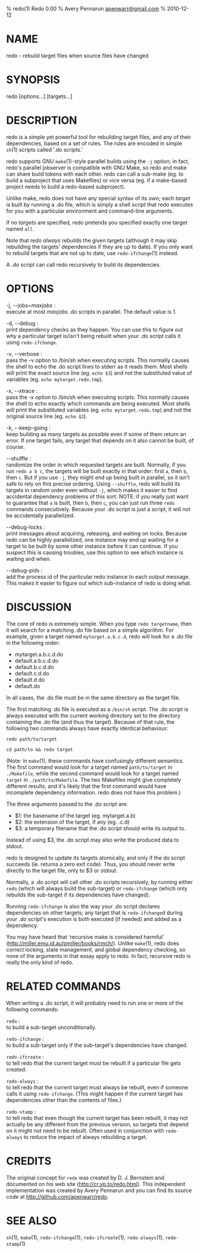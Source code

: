 % redo(1) Redo 0.00
% Avery Pennarun <apenwarr@gmail.com>
% 2010-12-12

# NAME

redo - rebuild target files when source files have changed

# SYNOPSIS

redo [options...] [targets...]


# DESCRIPTION

redo is a simple yet powerful tool for rebuilding target
files, and any of their dependencies, based on a set of
rules.  The rules are encoded in simple `sh`(1) scripts
called '.do scripts.'

redo supports GNU `make`(1)-style parallel builds using the
`-j` option; in fact, redo's parallel jobserver is compatible
with GNU Make, so redo and make can share build tokens with
each other.  redo can call a sub-make (eg. to build a
subproject that uses Makefiles) or vice versa (eg. if a
make-based project needs to build a redo-based subproject).

Unlike make, redo does not have any special syntax of its
own; each *target* is built by running a .do file, which is
simply a shell script that redo executes for you with a
particular environment and command-line arguments.

If no *targets* are specified, redo pretends you specified
exactly one target named `all`.

Note that redo *always* rebuilds the given targets
(although it may skip rebuilding the targets' dependencies
if they are up to date).  If you only want to rebuild
targets that are not up to date, use `redo-ifchange`(1)
instead.

A .do script can call redo recursively to build its
dependencies.


# OPTIONS

-j, --jobs=*maxjobs*
:   
    execute at most *maxjobs* .do scripts in parallel.  The
    default value is 1.

-d, --debug
:   
    print dependency checks as they happen.  You can use
    this to figure out why a particular target is/isn't being
    rebuilt when your .do script calls it using
    `redo-ifchange`.

-v, --verbose
:   
    pass the -v option to /bin/sh when executing scripts.
    This normally causes the shell to echo the .do script lines
    to stderr as it reads them.  Most shells will print the
    exact source line (eg. `echo $3`) and not the
    substituted value of variables (eg. `echo
    mytarget.redo.tmp`).

-x, --xtrace
:   
    pass the -x option to /bin/sh when executing scripts.
    This normally causes the shell to echo exactly which
    commands are being executed.  Most shells will print
    the substituted variables (eg. `echo
    mytarget.redo.tmp`) and not the original source line
    (eg. `echo $3`).

-k, --keep-going
:   
    keep building as many targets as possible even if some
    of them return an error.  If one target fails, any
    target that depends on it also cannot be built, of course.

--shuffle
:   
    randomize the order in which requested targets are
    built.  Normally, if you run `redo a b c`, the targets
    will be built exactly in that order: first `a`, then
    `b`, then `c`.  But if you use `-j`, they might end up
    being built in parallel, so it isn't safe to rely on
    this precise ordering.  Using `--shuffle`, redo will
    build its targets in random order even without `-j`,
    which makes it easier to find accidental dependency
    problems of this sort.  NOTE: if you really just want
    to guarantee that `a` is built, then `b`, then `c`, you
    can just run three `redo` commands consecutively.
    Because your .do script is just a script, it will not
    be accidentally parallelized.

--debug-locks
:   
    print messages about acquiring, releasing, and waiting
    on locks.  Because redo can be highly parallelized,
    one instance may end up waiting for a target to be
    built by some other instance before it can continue.
    If you suspect this is causing troubles, use this
    option to see which instance is waiting and when.

--debug-pids
:   
    add the process id of the particular redo instance to each
    output message.  This makes it easier to figure out
    which sub-instance of redo is doing what.


# DISCUSSION

The core of redo is extremely simple.  When you type `redo
targetname`, then it will search for a matching .do file
based on a simple algorithm.  For example, given a target
named `mytarget.a.b.c.d`, redo will look for a .do file in
the following order:

- mytarget.a.b.c.d.do
- default.a.b.c.d.do
- default.b.c.d.do
- default.c.d.do
- default.d.do
- default.do

In all cases, the .do file must be in the same directory as
the target file.

The first matching .do file is executed as a `/bin/sh`
script.  The .do script is always executed with the current
working directory set to the directory containing the .do
file (and thus the target).  Because of that rule, the
following two commands always have exactly identical
behaviour:

    redo path/to/target
    
    cd path/to && redo target

(Note: in `make`(1), these commands have confusingly
different semantics.  The first command would look for a
target named `path/to/target` in `./Makefile`, while the
second command would look for a target named `target` in
`./path/to/Makefile`.  The two Makefiles might give
completely different results, and it's likely that the
first command would have incomplete dependency information.
redo does not have this problem.)

The three arguments passed to the .do script are:

- $1: the basename of the target (eg. mytarget.a.b)
- $2: the extension of the target, if any (eg. .c.d)
- $3: a temporary filename that the .do script should write
  its output to.

Instead of using $3, the .do script may also write the
produced data to stdout.

redo is designed to update its targets atomically, and only
if the do script succeeds (ie. returns a zero exit code).
Thus, you should never write directly to the target file,
only to $3 or stdout.

Normally, a .do script will call other .do scripts
recursively, by running either `redo` (which will always
build the sub-target) or `redo-ifchange` (which only
rebuilds the sub-target if its dependencies have changed).

Running `redo-ifchange` is also the way your .do script
declares dependencies on other targets; any target that is
`redo-ifchange`d during your .do script's execution is both
executed (if needed) and added as a dependency.

You may have heard that 'recursive make is considered
harmful' (http://miller.emu.id.au/pmiller/books/rmch/).
Unlike `make`(1), redo does correct locking, state
management, and global dependency checking, so none of the
arguments in that essay apply to redo.  In fact, recursive
redo is really the only kind of redo.


# RELATED COMMANDS

When writing a .do script, it will probably need to run
one or more of the following commands:

 `redo`
:    
    to build a sub-target unconditionally.

 `redo-ifchange`
:    
    to build a sub-target only if the sub-target's
    dependencies have changed.

 `redo-ifcreate`
:    
    to tell redo that the current target must be rebuilt if
    a particular file gets created.

 `redo-always`
:    
    to tell redo that the current target must always be
    rebuilt, even if someone calls it using
    `redo-ifchange`.  (This might happen if the current
    target has dependencies other than the contents of
    files.)

 `redo-stamp`
:    
    to tell redo that even though the current target has
    been rebuilt, it may not actually be any different from
    the previous version, so targets that depend on it
    might not need to be rebuilt.  Often used in
    conjunction with `redo-always` to reduce the impact of
    always rebuilding a target.


# CREDITS

The original concept for `redo` was created by D. J.
Bernstein and documented on his web site
(http://cr.yp.to/redo.html).  This independent implementation
was created by Avery Pennarun and you can find its source
code at http://github.com/apenwarr/redo.


# SEE ALSO

`sh`(1), `make`(1),
`redo-ifchange`(1), `redo-ifcreate`(1), `redo-always`(1),
`redo-stamp`(1)

